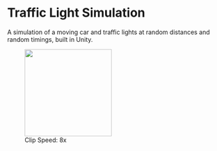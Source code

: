 # Traffic Light Simulation

A simulation of a moving car and traffic lights at random distances and random timings, built in Unity.

<figure>
 	<img src="https://i.imgur.com/vr11X7Z.gif" width="200px" />
 	<figcaption>Clip Speed: 8x</figcaption>
</figure>